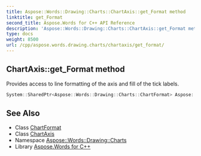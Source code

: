 ```yaml
---
title: Aspose::Words::Drawing::Charts::ChartAxis::get_Format method
linktitle: get_Format
second_title: Aspose.Words for C++ API Reference
description: 'Aspose::Words::Drawing::Charts::ChartAxis::get_Format method. Provides access to line formatting of the axis and fill of the tick labels in C++.'
type: docs
weight: 8500
url: /cpp/aspose.words.drawing.charts/chartaxis/get_format/
---
```

## ChartAxis::get_Format method


Provides access to line formatting of the axis and fill of the tick labels.

```cpp
System::SharedPtr<Aspose::Words::Drawing::Charts::ChartFormat> Aspose::Words::Drawing::Charts::ChartAxis::get_Format()
```

## See Also

* Class [ChartFormat](../../chartformat/)
* Class [ChartAxis](../)
* Namespace [Aspose::Words::Drawing::Charts](../../)
* Library [Aspose.Words for C++](../../../)
